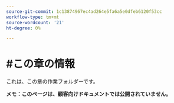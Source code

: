 ```yaml
---
source-git-commit: 1c13874967ec4ad264e5fa6a5e0dfeb6120f53cc
workflow-type: tm+mt
source-wordcount: '21'
ht-degree: 0%

---
```

# #この章の情報

これは、この章の作業フォルダーです。

**メモ：このページは、顧客向けドキュメントでは公開されていません。**
